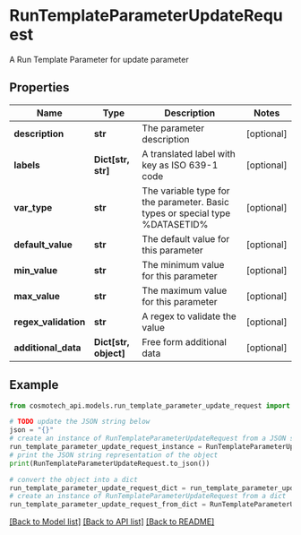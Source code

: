 # RunTemplateParameterUpdateRequest

A Run Template Parameter for update parameter

## Properties

Name | Type | Description | Notes
------------ | ------------- | ------------- | -------------
**description** | **str** | The parameter description | [optional] 
**labels** | **Dict[str, str]** | A translated label with key as ISO 639-1 code | [optional] 
**var_type** | **str** | The variable type for the parameter. Basic types or special type %DATASETID% | [optional] 
**default_value** | **str** | The default value for this parameter | [optional] 
**min_value** | **str** | The minimum value for this parameter | [optional] 
**max_value** | **str** | The maximum value for this parameter | [optional] 
**regex_validation** | **str** | A regex to validate the value | [optional] 
**additional_data** | **Dict[str, object]** | Free form additional data | [optional] 

## Example

```python
from cosmotech_api.models.run_template_parameter_update_request import RunTemplateParameterUpdateRequest

# TODO update the JSON string below
json = "{}"
# create an instance of RunTemplateParameterUpdateRequest from a JSON string
run_template_parameter_update_request_instance = RunTemplateParameterUpdateRequest.from_json(json)
# print the JSON string representation of the object
print(RunTemplateParameterUpdateRequest.to_json())

# convert the object into a dict
run_template_parameter_update_request_dict = run_template_parameter_update_request_instance.to_dict()
# create an instance of RunTemplateParameterUpdateRequest from a dict
run_template_parameter_update_request_from_dict = RunTemplateParameterUpdateRequest.from_dict(run_template_parameter_update_request_dict)
```
[[Back to Model list]](../README.md#documentation-for-models) [[Back to API list]](../README.md#documentation-for-api-endpoints) [[Back to README]](../README.md)


